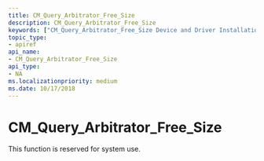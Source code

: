 ```yaml
---
title: CM_Query_Arbitrator_Free_Size
description: CM_Query_Arbitrator_Free_Size
keywords: ["CM_Query_Arbitrator_Free_Size Device and Driver Installation"]
topic_type:
- apiref
api_name:
- CM_Query_Arbitrator_Free_Size
api_type:
- NA
ms.localizationpriority: medium
ms.date: 10/17/2018
---
```


# CM_Query_Arbitrator_Free_Size

This function is reserved for system use.
